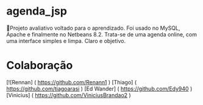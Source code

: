 # agenda_jsp
📅Projeto avaliativo voltado para o aprendizado. Foi usado no MySQL, Apache e finalmente no Netbeans 8.2. Trata-se de uma agenda online, com uma interface simples e limpa. Claro e objetivo.

# Colaboração
[![Rennan] ( https://github.com/Renann1 )
[Thiago] ( https://github.com/tiagoarasi )
[Ed Wander] ( https://github.com/Edy940 )
[Vinicius] ( https://github.com/ViniciusBrandao2 )

